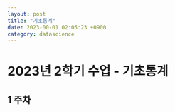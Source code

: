 ```yaml
---
layout: post
title: "기초통계"
date: 2023-00-01 02:05:23 +0900
category: datascience
---
```


# 2023년 2학기 수업  - 기초통계

## 1 주차
